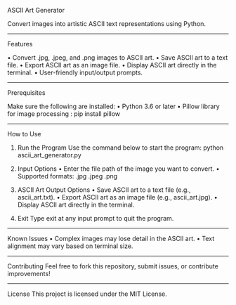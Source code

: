 ASCII Art Generator

Convert images into artistic ASCII text representations using Python.

----------------------------------------------------------

Features

• Convert .jpg, .jpeg, and .png images to ASCII art.
• Save ASCII art to a text file.
• Export ASCII art as an image file.
• Display ASCII art directly in the terminal.
• User-friendly input/output prompts.

----------------------------------------------------------

Prerequisites

Make sure the following are installed:
• Python 3.6 or later
• Pillow library for image processing : pip install pillow

----------------------------------------------------------

How to Use

1. Run the Program
Use the command below to start the program: python ascii_art_generator.py

2. Input Options
• Enter the file path of the image you want to convert.
• Supported formats: .jpg .jpeg .png

3. ASCII Art Output Options
• Save ASCII art to a text file (e.g., ascii_art.txt).
• Export ASCII art as an image file (e.g., ascii_art.jpg).
• Display ASCII art directly in the terminal.

4. Exit
Type exit at any input prompt to quit the program.

----------------------------------------------------------

Known Issues
• Complex images may lose detail in the ASCII art.
• Text alignment may vary based on terminal size.

----------------------------------------------------------

Contributing
Feel free to fork this repository, submit issues, or contribute improvements!

----------------------------------------------------------

License
This project is licensed under the MIT License.

